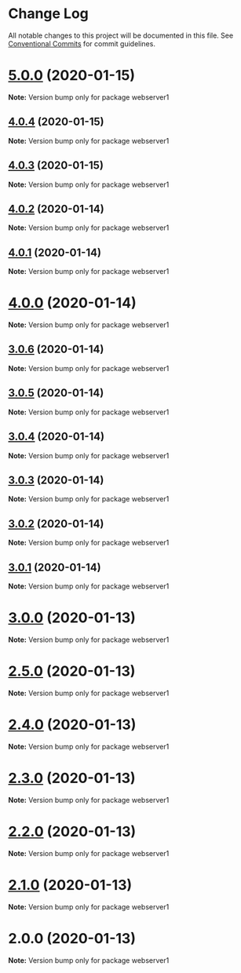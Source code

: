# Change Log

All notable changes to this project will be documented in this file.
See [Conventional Commits](https://conventionalcommits.org) for commit guidelines.

# [5.0.0](https://github.com/yurikrupnik/mussia3/compare/webserver1@4.0.4...webserver1@5.0.0) (2020-01-15)

**Note:** Version bump only for package webserver1





## [4.0.4](https://github.com/yurikrupnik/mussia3/compare/webserver1@4.0.3...webserver1@4.0.4) (2020-01-15)

**Note:** Version bump only for package webserver1





## [4.0.3](https://github.com/yurikrupnik/mussia3/compare/webserver1@4.0.2...webserver1@4.0.3) (2020-01-15)

**Note:** Version bump only for package webserver1





## [4.0.2](https://github.com/yurikrupnik/mussia3/compare/webserver1@4.0.1...webserver1@4.0.2) (2020-01-14)

**Note:** Version bump only for package webserver1





## [4.0.1](https://github.com/yurikrupnik/mussia3/compare/webserver1@4.0.0...webserver1@4.0.1) (2020-01-14)

**Note:** Version bump only for package webserver1





# [4.0.0](https://github.com/yurikrupnik/mussia3/compare/webserver1@3.0.6...webserver1@4.0.0) (2020-01-14)

**Note:** Version bump only for package webserver1





## [3.0.6](https://github.com/yurikrupnik/mussia3/compare/webserver1@3.0.5...webserver1@3.0.6) (2020-01-14)

**Note:** Version bump only for package webserver1





## [3.0.5](https://github.com/yurikrupnik/mussia3/compare/webserver1@3.0.4...webserver1@3.0.5) (2020-01-14)

**Note:** Version bump only for package webserver1





## [3.0.4](https://github.com/yurikrupnik/mussia3/compare/webserver1@3.0.3...webserver1@3.0.4) (2020-01-14)

**Note:** Version bump only for package webserver1





## [3.0.3](https://github.com/yurikrupnik/mussia3/compare/webserver1@3.0.2...webserver1@3.0.3) (2020-01-14)

**Note:** Version bump only for package webserver1





## [3.0.2](https://github.com/yurikrupnik/mussia3/compare/webserver1@3.0.1...webserver1@3.0.2) (2020-01-14)

**Note:** Version bump only for package webserver1





## [3.0.1](https://github.com/yurikrupnik/mussia3/compare/webserver1@3.0.0...webserver1@3.0.1) (2020-01-14)

**Note:** Version bump only for package webserver1





# [3.0.0](https://github.com/yurikrupnik/mussia3/compare/webserver1@2.5.0...webserver1@3.0.0) (2020-01-13)

**Note:** Version bump only for package webserver1





# [2.5.0](https://github.com/yurikrupnik/mussia3/compare/webserver1@2.4.0...webserver1@2.5.0) (2020-01-13)

**Note:** Version bump only for package webserver1





# [2.4.0](https://github.com/yurikrupnik/mussia3/compare/webserver1@2.3.0...webserver1@2.4.0) (2020-01-13)

**Note:** Version bump only for package webserver1





# [2.3.0](https://github.com/yurikrupnik/mussia3/compare/webserver1@2.2.0...webserver1@2.3.0) (2020-01-13)

**Note:** Version bump only for package webserver1





# [2.2.0](https://github.com/yurikrupnik/mussia3/compare/webserver1@2.1.0...webserver1@2.2.0) (2020-01-13)

**Note:** Version bump only for package webserver1





# [2.1.0](https://github.com/yurikrupnik/mussia3/compare/webserver1@2.0.0...webserver1@2.1.0) (2020-01-13)

**Note:** Version bump only for package webserver1





# 2.0.0 (2020-01-13)

**Note:** Version bump only for package webserver1
